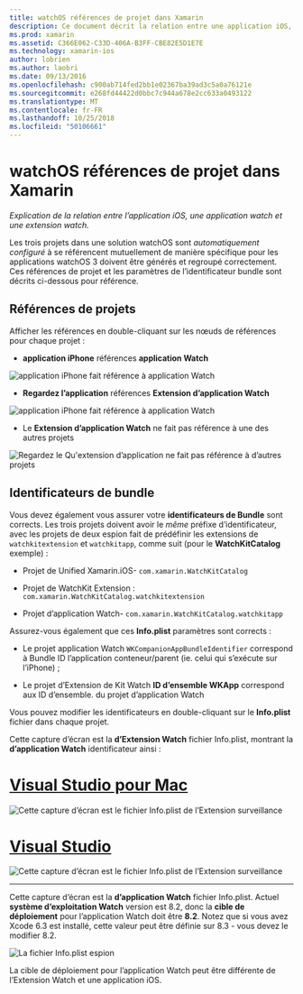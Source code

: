 ```yaml
---
title: watchOS références de projet dans Xamarin
description: Ce document décrit la relation entre une application iOS, une application watch et une extension d’application watch. Il aborde les références de projet et d’offre groupée identificateurs.
ms.prod: xamarin
ms.assetid: C366E062-C33D-406A-B3FF-CBE82E5D1E7E
ms.technology: xamarin-ios
author: lobrien
ms.author: laobri
ms.date: 09/13/2016
ms.openlocfilehash: c900ab714fed2bb1e02367ba39ad3c5a0a76121e
ms.sourcegitcommit: e268fd44422d0bbc7c944a678e2cc633a0493122
ms.translationtype: MT
ms.contentlocale: fr-FR
ms.lasthandoff: 10/25/2018
ms.locfileid: "50106661"
---
```

# <a name="watchos-project-references-in-xamarin"></a>watchOS références de projet dans Xamarin

_Explication de la relation entre l’application iOS, une application watch et une extension watch._

Les trois projets dans une solution watchOS sont *automatiquement configuré* à se référencent mutuellement de manière spécifique pour les applications watchOS 3 doivent être générés et regroupé correctement. Ces références de projet et les paramètres de l’identificateur bundle sont décrits ci-dessous pour référence.

## <a name="project-references"></a>Références de projets

Afficher les références en double-cliquant sur les nœuds de références pour chaque projet :

- **application iPhone** références **application Watch**

![](project-references-images/catalog-reference1.png "application iPhone fait référence à application Watch")

- **Regardez l’application** références **Extension d’application Watch**

![](project-references-images/catalog-reference2.png "application iPhone fait référence à application Watch")


 - Le **Extension d’application Watch** ne fait pas référence à une des autres projets

![](project-references-images/catalog-reference3.png "Regardez le Qu'extension d’application ne fait pas référence à d’autres projets")



## <a name="bundle-identifiers"></a>Identificateurs de bundle

Vous devez également vous assurer votre **identificateurs de Bundle** sont corrects.
Les trois projets doivent avoir le *même* préfixe d’identificateur, avec les projets de deux espion fait de prédéfinir les extensions de `watchkitextension` et `watchkitapp`, comme suit (pour le **WatchKitCatalog** exemple) :

 - Projet de Unified Xamarin.iOS- `com.xamarin.WatchKitCatalog`

 - Projet de WatchKit Extension : `com.xamarin.WatchKitCatalog.watchkitextension`

 - Projet d’application Watch- `com.xamarin.WatchKitCatalog.watchkitapp`

Assurez-vous également que ces **Info.plist** paramètres sont corrects :

 - Le projet application Watch `WKCompanionAppBundleIdentifier` correspond à Bundle ID l’application conteneur/parent (ie. celui qui s’exécute sur l’iPhone) ;

 - Le projet d’Extension de Kit Watch **ID d’ensemble WKApp** correspond aux ID d’ensemble. du projet d’application Watch

Vous pouvez modifier les identificateurs en double-cliquant sur le **Info.plist** fichier dans chaque projet.

Cette capture d’écran est la **d’Extension Watch** fichier Info.plist, montrant la **d’application Watch** identificateur ainsi :

# <a name="visual-studio-for-mactabmacos"></a>[Visual Studio pour Mac](#tab/macos)
    
![](project-references-images/infoplist-extension.png "Cette capture d’écran est le fichier Info.plist de l’Extension surveillance")

# <a name="visual-studiotabwindows"></a>[Visual Studio](#tab/windows)
    
![](project-references-images/infoplist-extension-vs.png "Cette capture d’écran est le fichier Info.plist de l’Extension surveillance")

-----

Cette capture d’écran est la **d’application Watch** fichier Info.plist.
Actuel **système d’exploitation Watch** version est 8.2, donc la **cible de déploiement** pour l’application Watch doit être **8.2**. Notez que si vous avez Xcode 6.3 est installé, cette valeur peut être définie sur 8.3 - vous devez le modifier 8.2.

![](project-references-images/infoplist-watchapp.png "La fichier Info.plist espion")

La cible de déploiement pour l’application Watch peut être différente de l’Extension Watch et une application iOS.

